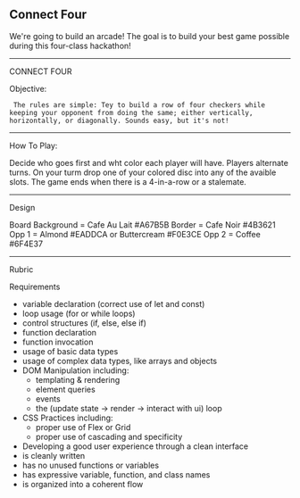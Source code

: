 ## Connect Four

We're going to build an arcade! The goal is to build your best game possible during this four-class hackathon!

---

CONNECT FOUR

Objective:

` The rules are simple: Tey to build a row of four checkers while keeping your opponent from doing the same; either vertically, horizontally, or diagonally. Sounds easy, but it's not!`

---

How To Play:

Decide who goes first and wht color each player will have.
Players alternate turns.
On your turm drop one of your colored disc into any of the avaible slots.
The game ends when there is a 4-in-a-row or a stalemate.

---

Design

Board Background = Cafe Au Lait #A67B5B
Border = Cafe Noir #4B3621
Opp 1 = Almond #EADDCA or Buttercream #F0E3CE
Opp 2 = Coffee #6F4E37

---

Rubric

Requirements

- variable declaration (correct use of let and const)
- loop usage (for or while loops)
- control structures (if, else, else if)
- function declaration
- function invocation
- usage of basic data types
- usage of complex data types, like arrays and objects
- DOM Manipulation including:
  - templating & rendering
  - element queries
  - events
  - the (update state -> render -> interact with ui) loop
- CSS Practices including:
  - proper use of Flex or Grid
  - proper use of cascading and specificity
- Developing a good user experience through a clean interface
- is cleanly written
- has no unused functions or variables
- has expressive variable, function, and class names
- is organized into a coherent flow
